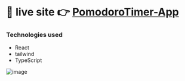 # 🔴 **live site 👉** [PomodoroTimer-App](https://react-timer-phi.vercel.app/)

### Technologies used

- React
- tailwind
- TypeScript

![image]()

